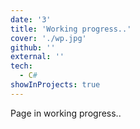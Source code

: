 ```yaml
---
date: '3'
title: 'Working progress..'
cover: './wp.jpg'
github: ''
external: ''
tech:
  - C#
showInProjects: true
---
```


Page in working progress..